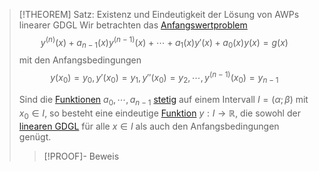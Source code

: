 > [!THEOREM] Satz: Existenz und Eindeutigkeit der Lösung von AWPs linearer GDGL
> Wir betrachten das [Anfangswertproblem](../Anfangswertproblem.md)
> $$y^{(n)}(x) + a_{n-1}(x)y^{(n-1)}(x) + \cdots + a_1(x)y'(x) + a_0(x)y(x) = g(x)$$
> mit den Anfangsbedingungen
> $$y(x_0) = y_0, y'(x_0)=y_1, y''(x_0)=y_2,\cdots, y^{(n-1)}(x_0)=y_{n-1}$$
> 
> Sind die [Funktionen](../../../Funktionen/Funktion.md) $a_0,\cdots,a_{n-1}$ [stetig](../../../Grenzwerte%20von%20Funktionen/Stetigkeit/Stetigkeit.md) auf einem Intervall $I = (\alpha;\beta)$ mit $x_0\in I$, so besteht eine eindeutige [Funktion](../../../Funktionen/Funktion.md) $y: I \to \mathbb{R}$, die sowohl der [linearen GDGL](Lineare%20GDGL.md) für alle $x\in I$ als auch den Anfangsbedingungen genügt.
> > [!PROOF]- Beweis